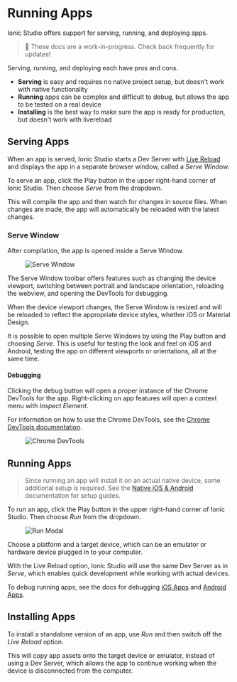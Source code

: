 ---
---

# Running Apps

Ionic Studio offers support for serving, running, and deploying apps.

<blockquote>
🚧 These docs are a work-in-progress. Check back frequently for updates!
</blockquote>

Serving, running, and deploying each have pros and cons.

* **Serving** is easy and requires no native project setup, but doesn't work with native functionality
* **Running** apps can be complex and difficult to debug, but allows the app to be tested on a real device
* **Installing** is the best way to make sure the app is ready for production, but doesn't work with livereload

## Serving Apps

When an app is served, Ionic Studio starts a Dev Server with [Live Reload](/docs/faq/glossary#livereload) and displays the app in a separate browser window, called a *Serve Window*.

To serve an app, click the Play button in the upper right-hand corner of Ionic Studio. Then choose *Serve* from the dropdown.

This will compile the app and then watch for changes in source files. When changes are made, the app will automatically be reloaded with the latest changes.

### Serve Window

After compilation, the app is opened inside a Serve Window.

<figure class="device">
  <img alt="Serve Window" src="/docs/assets/img/studio/ss-serve-window.png" />
</figure>

The Serve Window toolbar offers features such as changing the device viewport, switching between portrait and landscape orientation, reloading the webview, and opening the DevTools for debugging.

When the device viewport changes, the Serve Window is resized and will be reloaded to reflect the appropriate device styles, whether iOS or Material Design.

It is possible to open multiple Serve Windows by using the Play button and choosing *Serve*. This is useful for testing the look and feel on iOS and Android, testing the app on different viewports or orientations, all at the same time.

#### Debugging

Clicking the debug button will open a proper instance of the Chrome DevTools for the app. Right-clicking on app features will open a context menu with *Inspect Element*.

For information on how to use the Chrome DevTools, see the [Chrome DevTools documentation](https://developers.google.com/web/tools/chrome-devtools/).

<figure>
  <img alt="Chrome DevTools" src="/docs/assets/img/studio/ss-devtools.png" />
</figure>

## Running Apps

<blockquote>
Since running an app will install it on an actual native device, some additional setup is required. See the <a href="/docs/studio/native">Native iOS & Android</a> documentation for setup guides.
</blockquote>

To run an app, click the Play button in the upper right-hand corner of Ionic Studio. Then choose *Run* from the dropdown.

<figure>
  <img alt="Run Modal" src="/docs/assets/img/studio/ss-run-modal.png" />
</figure>

Choose a platform and a target device, which can be an emulator or hardware device plugged in to your computer.

With the Live Reload option, Ionic Studio will use the same Dev Server as in *Serve*, which enables quick development while working with actual devices.

To debug running apps, see the docs for debugging [iOS Apps](/docs/building/ios#debugging-ios-apps) and [Android Apps](/docs/building/android#debugging-android-apps).

## Installing Apps

To install a standalone version of an app, use *Run* and then switch off the *Live Reload* option.

This will copy app assets onto the target device or emulator, instead of using a Dev Server, which allows the app to continue working when the device is disconnected from the computer.